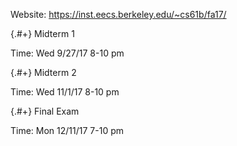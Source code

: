 
Website: https://inst.eecs.berkeley.edu/~cs61b/fa17/

<div data-markdown class="cards">
  <div data-markdown>

{.#+} Midterm 1

Time: Wed 9/27/17 8-10 pm

  </div>
  <div data-markdown>

{.#+} Midterm 2

Time: Wed 11/1/17 8-10 pm

  </div>
  <div data-markdown>

{.#+} Final Exam

Time: Mon 12/11/17 7-10 pm

  </div>
</div>
